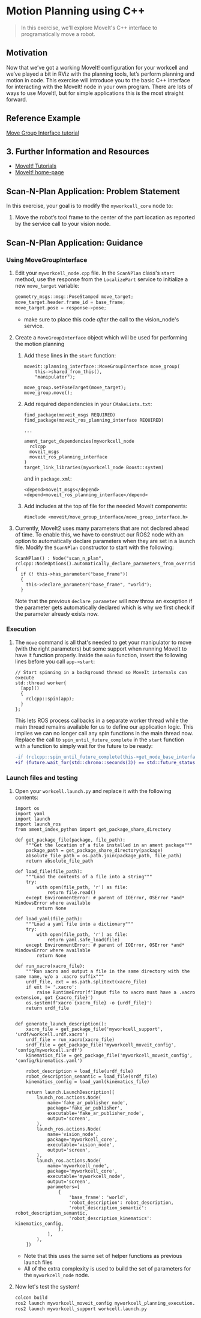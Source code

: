 # Motion Planning using C++
>In this exercise, we'll explore MoveIt's C++ interface to programatically move a robot. 


## Motivation
Now that we’ve got a working MoveIt! configuration for your workcell and we’ve played a bit in RViz with the planning tools, let’s perform planning and motion in code. This exercise will introduce you to the basic C++ interface for interacting with the MoveIt! node in your own program. There are lots of ways to use MoveIt!, but for simple applications this is the most straight forward.

## Reference Example
[Move Group Interface tutorial](http://docs.ros.org/melodic/api/moveit_tutorials/html/doc/move_group_interface/move_group_interface_tutorial.html#setup)

## 3. Further Information and Resources
 * [MoveIt! Tutorials](http://docs.ros.org/kinetic/api/moveit_tutorials/html/)
 * [MoveIt! home-page](http://moveit.ros.org/)

## Scan-N-Plan Application: Problem Statement
In this exercise, your goal is to modify the `myworkcell_core` node to:

 1. Move the robot’s tool frame to the center of the part location as reported by the service call to your vision node.

## Scan-N-Plan Application: Guidance

### Using MoveGroupInterface

 1. Edit your `myworkcell_node.cpp` file. In the `ScanNPlan` class's `start` method, use the response from the `LocalizePart` service to initialize a new `move_target` variable:

    ``` c++
    geometry_msgs::msg::PoseStamped move_target;
    move_target.header.frame_id = base_frame;
    move_target.pose = response->pose;
    ```

    * make sure to place this code _after_ the call to the vision_node's service.

 1. Create a `MoveGroupInterface` object which will be used for performing the motion planning

     1. Add these lines in the `start` function:

        ```
        moveit::planning_interface::MoveGroupInterface move_group(
            this->shared_from_this(),
            "manipulator");

        move_group.setPoseTarget(move_target);
        move_group.move();
        ```

     1. Add required dependencies in your `CMakeLists.txt`:

        ```
        find_package(moveit_msgs REQUIRED)
        find_package(moveit_ros_planning_interface REQUIRED)

        ...

        ament_target_dependencies(myworkcell_node
          rclcpp
          moveit_msgs
          moveit_ros_planning_interface
        )
        target_link_libraries(myworkcell_node Boost::system)
        ```

        and in `package.xml`:

        ```
        <depend>moveit_msgs</depend>
        <depend>moveit_ros_planning_interface</depend>
        ```

     1. Add includes at the top of file for the needed MoveIt components:

        ```
        #include <moveit/move_group_interface/move_group_interface.h>
        ```

 1. Currently, MoveIt2 uses many parameters that are not declared ahead of time. To enable this, we have to construct our ROS2 node with an option to automatically declare parameters when they are set in a launch file. Modify the `ScanNPlan` constructor to start with the following:

    ```
    ScanNPlan() : Node("scan_n_plan", rclcpp::NodeOptions().automatically_declare_parameters_from_overrides(true))
    {
      if (! this->has_parameter("base_frame"))
      {
        this->declare_parameter("base_frame", "world");
      }
    ```

    Note that the previous `declare_parameter` will now throw an exception if the parameter gets automatically declared which is why we first check if the parameter already exists now.

### Execution

 1. The `move` command is all that's needed to get your manipulator to move (with the right parameters) but some support when running MoveIt to have it function properly. Inside the `main` function, insert the following lines before you call `app->start`:

    ```
    // Start spinning in a background thread so MoveIt internals can execute
    std::thread worker{
      [app]()
      {
        rclcpp::spin(app);
      }
    };
    ```

    This lets ROS process callbacks in a separate worker thread while the main thread remains available for us to define our application logic. This implies we can no longer call any spin functions in the main thread now. Replace the call to `spin_until_future_complete` in the `start` function with a function to simply wait for the future to be ready:

    ```diff
    -if (rclcpp::spin_until_future_complete(this->get_node_base_interface(), future) != rclcpp::executor::FutureReturnCode::SUCCESS)
    +if (future.wait_for(std::chrono::seconds(3)) == std::future_status::timeout)
    ```

### Launch files and testing

 1. Open your `workcell.launch.py` and replace it with the following contents:

    ```
    import os
    import yaml
    import launch
    import launch_ros
    from ament_index_python import get_package_share_directory

    def get_package_file(package, file_path):
        """Get the location of a file installed in an ament package"""
        package_path = get_package_share_directory(package)
        absolute_file_path = os.path.join(package_path, file_path)
        return absolute_file_path

    def load_file(file_path):
        """Load the contents of a file into a string"""
        try:
            with open(file_path, 'r') as file:
                return file.read()
        except EnvironmentError: # parent of IOError, OSError *and* WindowsError where available
            return None

    def load_yaml(file_path):
        """Load a yaml file into a dictionary"""
        try:
            with open(file_path, 'r') as file:
                return yaml.safe_load(file)
        except EnvironmentError: # parent of IOError, OSError *and* WindowsError where available
            return None

    def run_xacro(xacro_file):
        """Run xacro and output a file in the same directory with the same name, w/o a .xacro suffix"""
        urdf_file, ext = os.path.splitext(xacro_file)
        if ext != '.xacro':
            raise RuntimeError(f'Input file to xacro must have a .xacro extension, got {xacro_file}')
        os.system(f'xacro {xacro_file} -o {urdf_file}')
        return urdf_file


    def generate_launch_description():
        xacro_file = get_package_file('myworkcell_support', 'urdf/workcell.urdf.xacro')
        urdf_file = run_xacro(xacro_file)
        srdf_file = get_package_file('myworkcell_moveit_config', 'config/myworkcell.srdf')
        kinematics_file = get_package_file('myworkcell_moveit_config', 'config/kinematics.yaml')

        robot_description = load_file(urdf_file)
        robot_description_semantic = load_file(srdf_file)
        kinematics_config = load_yaml(kinematics_file)

        return launch.LaunchDescription([
            launch_ros.actions.Node(
                name='fake_ar_publisher_node',
                package='fake_ar_publisher',
                executable='fake_ar_publisher_node',
                output='screen',
            ),
            launch_ros.actions.Node(
                name='vision_node',
                package='myworkcell_core',
                executable='vision_node',
                output='screen',
            ),
            launch_ros.actions.Node(
                name='myworkcell_node',
                package='myworkcell_core',
                executable='myworkcell_node',
                output='screen',
                parameters=[
                    {
                        'base_frame': 'world',
                        'robot_description': robot_description,
                        'robot_description_semantic': robot_description_semantic,
                        'robot_description_kinematics': kinematics_config,
                    },
                ],
            ),
        ])
    ```

    * Note that this uses the same set of helper functions as previous launch files
    * All of the extra complexity is used to build the set of parameters for the `myworkcell_node` node.

 1. Now let's test the system!

    ``` bash
    colcon build
    ros2 launch myworkcell_moveit_config myworkcell_planning_execution.launch.py
    ros2 launch myworkcell_support workcell.launch.py
    ```
